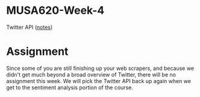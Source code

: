 # MUSA620-Week-4
Twitter API ([notes](https://github.com/MUSA-620-Fall-2017/MUSA-620-Week-4/blob/master/week-4-twitter.pptx))


# Assignment

Since some of you are still finishing up your web scrapers, and because we didn't get much beyond a broad overview of Twitter, there will be no assignment this week. We will pick the Twitter API back up again when we get to the sentiment analysis portion of the course.

